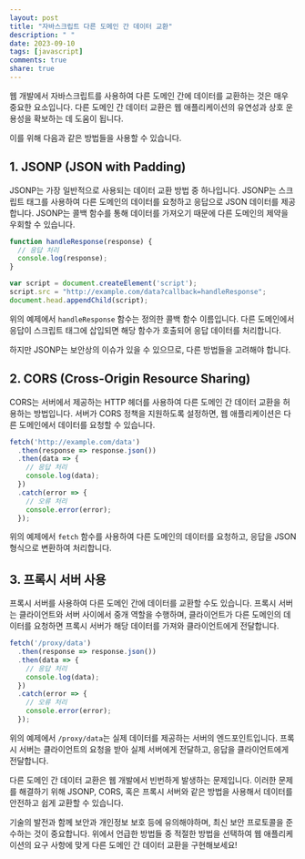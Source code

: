 ```yaml
---
layout: post
title: "자바스크립트 다른 도메인 간 데이터 교환"
description: " "
date: 2023-09-10
tags: [javascript]
comments: true
share: true
---
```


웹 개발에서 자바스크립트를 사용하여 다른 도메인 간에 데이터를 교환하는 것은 매우 중요한 요소입니다. 다른 도메인 간 데이터 교환은 웹 애플리케이션의 유연성과 상호 운용성을 확보하는 데 도움이 됩니다. 

이를 위해 다음과 같은 방법들을 사용할 수 있습니다.

## 1. JSONP (JSON with Padding)
JSONP는 가장 일반적으로 사용되는 데이터 교환 방법 중 하나입니다. JSONP는 스크립트 태그를 사용하여 다른 도메인의 데이터를 요청하고 응답으로 JSON 데이터를 제공합니다. JSONP는 콜백 함수를 통해 데이터를 가져오기 때문에 다른 도메인의 제약을 우회할 수 있습니다.

```javascript
function handleResponse(response) {
  // 응답 처리
  console.log(response);
}

var script = document.createElement('script');
script.src = "http://example.com/data?callback=handleResponse";
document.head.appendChild(script);
```

위의 예제에서 `handleResponse` 함수는 정의한 콜백 함수 이름입니다. 다른 도메인에서 응답이 스크립트 태그에 삽입되면 해당 함수가 호출되어 응답 데이터를 처리합니다.

하지만 JSONP는 보안상의 이슈가 있을 수 있으므로, 다른 방법들을 고려해야 합니다.

## 2. CORS (Cross-Origin Resource Sharing)
CORS는 서버에서 제공하는 HTTP 헤더를 사용하여 다른 도메인 간 데이터 교환을 허용하는 방법입니다. 서버가 CORS 정책을 지원하도록 설정하면, 웹 애플리케이션은 다른 도메인에서 데이터를 요청할 수 있습니다.

```javascript
fetch('http://example.com/data')
  .then(response => response.json())
  .then(data => {
    // 응답 처리
    console.log(data);
  })
  .catch(error => {
    // 오류 처리
    console.error(error);
  });
```

위의 예제에서 `fetch` 함수를 사용하여 다른 도메인의 데이터를 요청하고, 응답을 JSON 형식으로 변환하여 처리합니다.

## 3. 프록시 서버 사용
프록시 서버를 사용하여 다른 도메인 간에 데이터를 교환할 수도 있습니다. 프록시 서버는 클라이언트와 서버 사이에서 중개 역할을 수행하며, 클라이언트가 다른 도메인의 데이터를 요청하면 프록시 서버가 해당 데이터를 가져와 클라이언트에게 전달합니다.

```javascript
fetch('/proxy/data')
  .then(response => response.json())
  .then(data => {
    // 응답 처리
    console.log(data);
  })
  .catch(error => {
    // 오류 처리
    console.error(error);
  });
```

위의 예제에서 `/proxy/data`는 실제 데이터를 제공하는 서버의 엔드포인트입니다. 프록시 서버는 클라이언트의 요청을 받아 실제 서버에게 전달하고, 응답을 클라이언트에게 전달합니다.

다른 도메인 간 데이터 교환은 웹 개발에서 빈번하게 발생하는 문제입니다. 이러한 문제를 해결하기 위해 JSONP, CORS, 혹은 프록시 서버와 같은 방법을 사용해서 데이터를 안전하고 쉽게 교환할 수 있습니다.

기술의 발전과 함께 보안과 개인정보 보호 등에 유의해야하며, 최신 보안 프로토콜을 준수하는 것이 중요합니다. 위에서 언급한 방법들 중 적절한 방법을 선택하여 웹 애플리케이션의 요구 사항에 맞게 다른 도메인 간 데이터 교환을 구현해보세요!